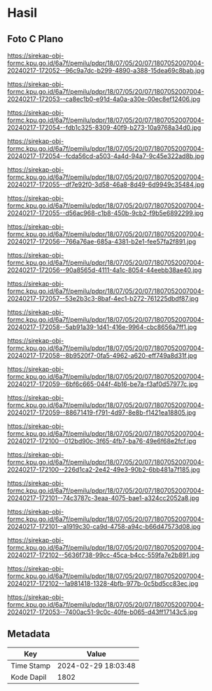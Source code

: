 # Hasil

## Foto C Plano

https://sirekap-obj-formc.kpu.go.id/6a7f/pemilu/pdpr/18/07/05/20/07/1807052007004-20240217-172052--96c9a7dc-b299-4890-a388-15dea69c8bab.jpg

https://sirekap-obj-formc.kpu.go.id/6a7f/pemilu/pdpr/18/07/05/20/07/1807052007004-20240217-172053--ca8ec1b0-e91d-4a0a-a30e-00ec8ef12406.jpg

https://sirekap-obj-formc.kpu.go.id/6a7f/pemilu/pdpr/18/07/05/20/07/1807052007004-20240217-172054--fdb1c325-8309-40f9-b273-10a9768a34d0.jpg

https://sirekap-obj-formc.kpu.go.id/6a7f/pemilu/pdpr/18/07/05/20/07/1807052007004-20240217-172054--fcda56cd-a503-4a4d-94a7-9c45e322ad8b.jpg

https://sirekap-obj-formc.kpu.go.id/6a7f/pemilu/pdpr/18/07/05/20/07/1807052007004-20240217-172055--df7e92f0-3d58-46a8-8d49-6d9949c35484.jpg

https://sirekap-obj-formc.kpu.go.id/6a7f/pemilu/pdpr/18/07/05/20/07/1807052007004-20240217-172055--d56ac968-c1b8-450b-9cb2-f9b5e6892299.jpg

https://sirekap-obj-formc.kpu.go.id/6a7f/pemilu/pdpr/18/07/05/20/07/1807052007004-20240217-172056--766a76ae-685a-4381-b2e1-fee57fa2f891.jpg

https://sirekap-obj-formc.kpu.go.id/6a7f/pemilu/pdpr/18/07/05/20/07/1807052007004-20240217-172056--90a8565d-4111-4a1c-8054-44eebb38ae40.jpg

https://sirekap-obj-formc.kpu.go.id/6a7f/pemilu/pdpr/18/07/05/20/07/1807052007004-20240217-172057--53e2b3c3-8baf-4ec1-b272-761225dbdf87.jpg

https://sirekap-obj-formc.kpu.go.id/6a7f/pemilu/pdpr/18/07/05/20/07/1807052007004-20240217-172058--5ab91a39-1d41-416e-9964-cbc8656a7ff1.jpg

https://sirekap-obj-formc.kpu.go.id/6a7f/pemilu/pdpr/18/07/05/20/07/1807052007004-20240217-172058--8b9520f7-0fa5-4962-a620-eff749a8d31f.jpg

https://sirekap-obj-formc.kpu.go.id/6a7f/pemilu/pdpr/18/07/05/20/07/1807052007004-20240217-172059--6bf6c665-044f-4b16-be7a-f3af0d57977c.jpg

https://sirekap-obj-formc.kpu.go.id/6a7f/pemilu/pdpr/18/07/05/20/07/1807052007004-20240217-172059--88671419-f791-4d97-8e8b-f1421ea18805.jpg

https://sirekap-obj-formc.kpu.go.id/6a7f/pemilu/pdpr/18/07/05/20/07/1807052007004-20240217-172100--012bd90c-3f65-4fb7-ba76-49e6f68e2fcf.jpg

https://sirekap-obj-formc.kpu.go.id/6a7f/pemilu/pdpr/18/07/05/20/07/1807052007004-20240217-172100--226d1ca2-2e42-49e3-90b2-6bb481a7f185.jpg

https://sirekap-obj-formc.kpu.go.id/6a7f/pemilu/pdpr/18/07/05/20/07/1807052007004-20240217-172101--74c3787c-3eaa-4075-bae1-a324cc2052a8.jpg

https://sirekap-obj-formc.kpu.go.id/6a7f/pemilu/pdpr/18/07/05/20/07/1807052007004-20240217-172101--a1919c30-ca9d-4758-a94c-b66d47573d08.jpg

https://sirekap-obj-formc.kpu.go.id/6a7f/pemilu/pdpr/18/07/05/20/07/1807052007004-20240217-172102--5636f738-99cc-45ca-b4cc-559fa7e2b891.jpg

https://sirekap-obj-formc.kpu.go.id/6a7f/pemilu/pdpr/18/07/05/20/07/1807052007004-20240217-172102--1a981418-1328-4bfb-977b-0c5bd5cc83ec.jpg

https://sirekap-obj-formc.kpu.go.id/6a7f/pemilu/pdpr/18/07/05/20/07/1807052007004-20240217-172053--7400ac51-9c0c-40fe-b065-d43ff17143c5.jpg


## Metadata

| Key        | Value               |
| ---------- | ------------------- |
| Time Stamp | 2024-02-29 18:03:48 |
| Kode Dapil | 1802                |



